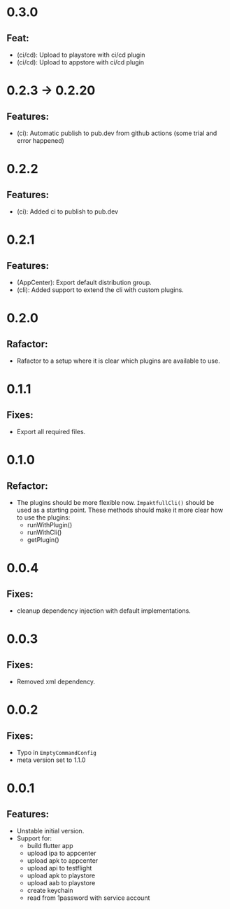 # 0.3.0

## Feat:
- (ci/cd): Upload to playstore with ci/cd plugin
- (ci/cd): Upload to appstore with ci/cd plugin

# 0.2.3 -> 0.2.20

## Features:
- (ci): Automatic publish to pub.dev from github actions (some trial and error happened)

# 0.2.2

## Features:
- (ci): Added ci to publish to pub.dev

# 0.2.1

## Features:
- (AppCenter): Export default distribution group.
- (cli): Added support to extend the cli with custom plugins.

# 0.2.0

## Rafactor:
- Rafactor to a setup where it is clear which plugins are available to use.

# 0.1.1

## Fixes:
- Export all required files.

# 0.1.0

## Refactor:
- The plugins should be more flexible now. `ImpaktfullCli()` should be used as a starting point. 
  These methods should make it more clear how to use the plugins:
    - runWithPlugin<T>()
    - runWithCli()
    - getPlugin()

# 0.0.4

## Fixes:
- cleanup dependency injection with default implementations.

# 0.0.3

## Fixes:
- Removed xml dependency.

# 0.0.2

## Fixes:
- Typo in `EmptyCommandConfig`
- meta version set to 1.1.0

# 0.0.1

## Features:
- Unstable initial version.
- Support for:
    - build flutter app
    - upload ipa to appcenter
    - upload apk to appcenter
    - upload api to testflight
    - upload apk to playstore
    - upload aab to playstore
    - create keychain
    - read from 1password with service account
